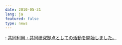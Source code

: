 ```yaml
---
date: 2010-05-31
lang: ja
featured: false
type: news
---
```

: 
<a href="/collaboration/kyoten/h22/kadai.2010.html">共同利用・共同研究拠点としての活動を開始しました。</a>
